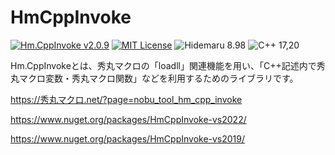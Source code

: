 # HmCppInvoke

[![Hm.CppInvoke v2.0.9](https://img.shields.io/badge/Hm.CppInvoke-v2.0.9-6479ff.svg)](https://github.com/komiyamma/hidemaru_cpp_invoke/releases)
[![MIT License](https://img.shields.io/badge/license-MIT-blue.svg?style=flat)](LICENSE)
![Hidemaru 8.98](https://img.shields.io/badge/Hidemaru-v8.73-6479ff.svg)
![C++ 17,20](https://img.shields.io/badge/C++-v17_|_v20-6479ff.svg?logo=Cplusplus&logoColor=white)

Hm.CppInvokeとは、秀丸マクロの「loadll」関連機能を用い、「C++記述内で秀丸マクロ変数・秀丸マクロ関数」などを利用するためのライブラリです。

https://秀丸マクロ.net/?page=nobu_tool_hm_cpp_invoke

https://www.nuget.org/packages/HmCppInvoke-vs2022/

https://www.nuget.org/packages/HmCppInvoke-vs2019/